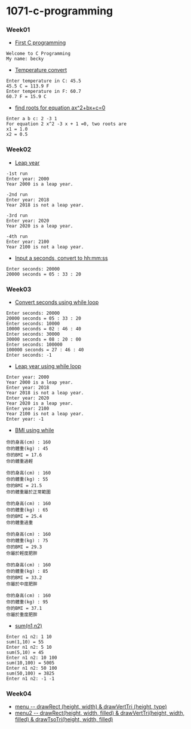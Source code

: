 # 1071-c-programming

### Week01

* [First C programming](https://github.com/becky4141/1071-c-programming/blob/master/w01/welcome.cpp)
````
Welcome to C Programming
My name: becky
````
* [Temperature convert](https://github.com/becky4141/1071-c-programming/blob/master/w01/temptrans.cpp)
````
Enter temperature in C: 45.5
45.5 C = 113.9 F 
Enter temperature in F: 60.7 
60.7 F = 15.9 C
````
* [find roots for equation ax^2+bx+c=0](https://github.com/becky4141/1071-c-programming/blob/master/w01/equations.cpp)
````
Enter a b c: 2 -3 1 
For equation 2 x^2 -3 x + 1 =0, two roots are 
x1 = 1.0 
x2 = 0.5
````

### Week02

* [Leap year](https://github.com/becky4141/1071-c-programming/blob/master/w02/leap%20year.cpp)
````
-1st run
Enter year: 2000
Year 2000 is a leap year.

-2nd run
Enter year: 2018
Year 2018 is not a leap year.

-3rd run
Enter year: 2020
Year 2020 is a leap year.

-4th run
Enter year: 2100
Year 2100 is not a leap year.
````
* [Input a seconds, convert to hh:mm:ss](https://github.com/becky4141/1071-c-programming/blob/master/w02/seconds.cpp)
````
Enter seconds: 20000 
20000 seconds = 05 : 33 : 20
````
### Week03
* [Convert seconds using while loop](https://github.com/becky4141/1071-c-programming/blob/master/w03/seconds%202.cpp)
````
Enter seconds: 20000 
20000 seconds = 05 : 33 : 20 
Enter seconds: 10000 
10000 seconds = 02 : 46 : 40 
Enter seconds: 30000 
30000 seconds = 08 : 20 : 00 
Enter seconds: 100000
100000 seconds = 27 : 46 : 40 
Enter seconds: -1
````
* [Leap year using while loop](https://github.com/becky4141/1071-c-programming/blob/master/w03/leap%20year%202.cpp)
````
Enter year: 2000 
Year 2000 is a leap year. 
Enter year: 2018 
Year 2018 is not a leap year. 
Enter year: 2020 
Year 2020 is a leap year. 
Enter year: 2100 
Year 2100 is not a leap year. 
Enter year: -1
````
* [BMI using while](https://github.com/becky4141/1071-c-programming/blob/master/w03/BMI.cpp)
````
你的身高(cm) : 160
你的體重(kg) : 45
你的BMI = 17.6
你的體重過輕

你的身高(cm) : 160
你的體重(kg) : 55
你的BMI = 21.5
你的體重屬於正常範圍

你的身高(cm) : 160
你的體重(kg) : 65
你的BMI = 25.4
你的體重過重

你的身高(cm) : 160
你的體重(kg) : 75
你的BMI = 29.3
你屬於輕度肥胖

你的身高(cm) : 160
你的體重(kg) : 85
你的BMI = 33.2
你屬於中度肥胖

你的身高(cm) : 160
你的體重(kg) : 95
你的BMI = 37.1
你屬於重度肥胖
````
* [sum(n1,n2)](https://github.com/becky4141/1071-c-programming/blob/master/w03/sum.cpp)
````
Enter n1 n2: 1 10 
sum(1,10) = 55 
Enter n1 n2: 5 10 
sum(5,10) = 45 
Enter n1 n2: 10 100 
sum(10,100) = 5005 
Enter n1 n2: 50 100 
sum(50,100) = 3825 
Enter n1 n2: -1 -1
````
### Week04
* [menu -- drawRect (height, width)  & drawVertTri (height, type)](https://github.com/becky4141/1071-c-programming/blob/master/w04/menu.cpp)
* [menu2 -- drawRect(height, width, filled)  &  drawVertTri(height, width, filled)  &  drawTsoTri(height, width, filled)](https://github.com/becky4141/1071-c-programming/blob/master/w04/menu%202.0.cpp)
<!--stackedit_data:
eyJoaXN0b3J5IjpbNzI5ODI1MzAyLC0xMzQ4OTE1NDg2LDIwMD
k2MzA3NjEsMTcyMjE4MDIyXX0=
-->